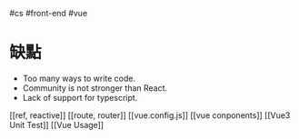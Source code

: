 #cs #front-end #vue 

# 缺點
-   Too many ways to write code.
-   Community is not stronger than React.
-   Lack of support for typescript.

[[ref, reactive]]
[[route, router]]
[[vue.config.js]]
[[vue conponents]]
[[Vue3 Unit Test]]
[[Vue Usage]]
